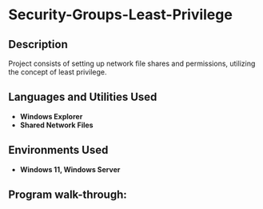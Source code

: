 <h1>Security-Groups-Least-Privilege</h1>

<h2>Description</h2>
Project consists of setting up network file shares and permissions, utilizing the concept of least privilege.
<br />


<h2>Languages and Utilities Used</h2>

- <b>Windows Explorer</b>
- <b>Shared Network Files</b> 

<h2>Environments Used </h2>

- <b>Windows 11, Windows Server</b>

<h2>Program walk-through:</h2>
